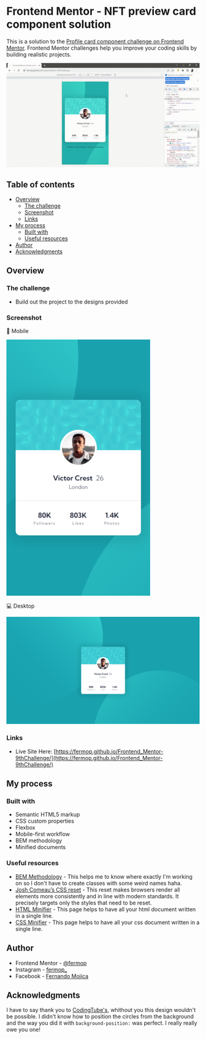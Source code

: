 # Frontend Mentor - NFT preview card component solution

This is a solution to the [Profile card component challenge on Frontend Mentor](https://www.frontendmentor.io/challenges/profile-card-component-cfArpWshJ). Frontend Mentor challenges help you improve your coding skills by building realistic projects.

![sample](./assets/video/sample.gif)

## Table of contents

- [Overview](#overview)
  - [The challenge](#the-challenge)
  - [Screenshot](#screenshot)
  - [Links](#links)
- [My process](#my-process)
  - [Built with](#built-with)
  - [Useful resources](#useful-resources)
- [Author](#author)
- [Acknowledgments](#acknowledgments)

## Overview

### The challenge

- Build out the project to the designs provided

### Screenshot

📱 Mobile

![Mobile](./assets/images/mobile.png)

💻 Desktop

![Desktop](./assets/images/desktop.png)

### Links

- Live Site Here: [https://fermop.github.io/Frontend_Mentor-9thChallenge/](https://fermop.github.io/Frontend_Mentor-9thChallenge/)

## My process

### Built with

- Semantic HTML5 markup
- CSS custom properties
- Flexbox
- Mobile-first workflow
- BEM methodology
- Minified documents

### Useful resources

- [BEM Methodology](https://9elements.com/bem-cheat-sheet/) - This helps me to know where exactly I'm working on so I don't have to create classes with some weird names haha.
- [Josh Comeau’s CSS reset](https://www.joshwcomeau.com/css/custom-css-reset/) - This reset makes browsers render all elements more consistently and in line with modern standards. It precisely targets only the styles that need to be reset.
- [HTML Minifier](https://codebeautify.org/minify-html) - This page helps to have all your html document written in a single line.
- [CSS Minifier](https://cssminifier.org/) - This page helps to have all your css document written in a single line.

## Author

- Frontend Mentor - [@fermop](https://www.frontendmentor.io/profile/fermop)
- Instagram - [fermop_](https://www.instagram.com/fermop_/)
- Facebook - [Fernando Mojica](https://www.facebook.com/fernando.mojica.758737/)

## Acknowledgments

I have to say thank you to [CodingTube's](https://www.youtube.com/@CodingTube), whithout you this design wouldn't be possible. I didn't know how to position the circles from the background and the way you did it with `background-position:` was perfect. I really really owe you one!